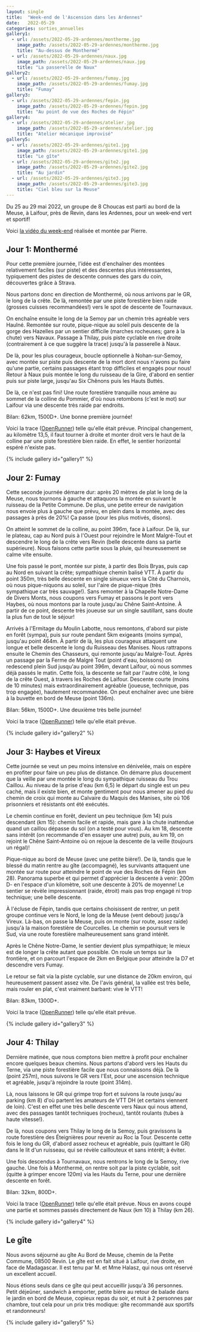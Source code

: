 ```yaml
---
layout: single
title:  "Week-end de l'Ascension dans les Ardennes"
date:   2022-05-29
categories: sorties_annuelles
gallery1:
  - url: /assets/2022-05-29-ardennes/montherme.jpg
    image_path: /assets/2022-05-29-ardennes/montherme.jpg
    title: "Au-dessus de Monthermé"
  - url: /assets/2022-05-29-ardennes/naux.jpg
    image_path: /assets/2022-05-29-ardennes/naux.jpg
    title: "La passerelle de Naux"
gallery2:
  - url: /assets/2022-05-29-ardennes/fumay.jpg
    image_path: /assets/2022-05-29-ardennes/fumay.jpg
    title: "Fumay"
gallery3:
  - url: /assets/2022-05-29-ardennes/fepin.jpg
    image_path: /assets/2022-05-29-ardennes/fepin.jpg
    title: "Au point de vue des Roches de Fépin"
gallery4:
  - url: /assets/2022-05-29-ardennes/atelier.jpg
    image_path: /assets/2022-05-29-ardennes/atelier.jpg
    title: "Atelier mécanique improvisé"
gallery5:
  - url: /assets/2022-05-29-ardennes/gite1.jpg
    image_path: /assets/2022-05-29-ardennes/gite1.jpg
    title: "Le gîte"
  - url: /assets/2022-05-29-ardennes/gite2.jpg
    image_path: /assets/2022-05-29-ardennes/gite2.jpg
    title: "Au jardin"
  - url: /assets/2022-05-29-ardennes/gite3.jpg
    image_path: /assets/2022-05-29-ardennes/gite3.jpg
    title: "Ciel bleu sur la Meuse"
---
```


Du 25 au 29 mai 2022, un groupe de 8 Choucas
est parti au bord de la Meuse, à Laifour, près de Revin, dans les Ardennes,
pour un week-end vert et sportif!

Voici [la vidéo du week-end](https://e1.pcloud.link/publink/show?code=XZ9WBRZL6ek3d0DYcJ7mybr1xRNwudl7rb7)
réalisée et montée par Pierre.

## Jour 1: Monthermé

Pour cette première journée, l'idée est d'enchaîner des montées relativement
faciles (sur piste) et des descentes plus intéressantes, typiquement des
pistes de descente connues des gars du coin, découvertes grâce à Strava.

Nous partons donc en direction de Monthermé, où nous arrivons par le GR, le
long de la crête. De là, remontée par une piste forestière bien raide (grosses
cuisses recommandées!) vers le spot de descente de Tournavaux.

On enchaîne ensuite le long de la Semoy par un chemin très agréable vers
Haulné. Remontée sur route, pique-nique au soleil puis descente de la gorge
des Hazelles par un sentier difficile (marches rocheuses; gare à la chute)
vers Navaux. Passage à Thilay, puis piste cyclable en rive droite
(contrairement à ce que suggère la trace) jusqu'à la passerelle à Naux.

De là, pour les plus courageux, boucle optionnelle à Nohan-sur-Semoy, avec
montée sur piste puis descente de la mort dont nous n'avons pu faire qu'une
partie, certains passages étant trop difficiles et engagés pour nous! Retour à
Naux puis montée le long du ruisseau de la Gire, d'abord en sentier puis sur
piste large, jusqu'au Six Chênons puis les Hauts Buttés.

De là, ce n'est pas fini! Une route forestière tranquille nous amène au sommet
de la colline du Pommier, d'où nous retombons (c'est le mot) sur Laifour via
une descente très raide par endroits.

Bilan: 62km, 1500D+. Une bonne première journée!

Voici la trace
([OpenRunner](https://www.openrunner.com/route-details/14193474))
telle qu'elle était prévue. Principal changement, au kilomètre 13,5, il faut
tourner à droite et monter droit vers le haut de la colline par une piste
forestière bien raide. En effet, le sentier horizontal espéré n'existe pas.

{% include gallery id="gallery1" %}

## Jour 2: Fumay

Cette seconde journée démarre dur: après 20 mètres de plat le long de la
Meuse, nous tournons à gauche et attaquons la montée en suivant le ruisseau de
la Petite Commune. De plus, une petite erreur de navigation nous envoie plus à
gauche que prévu, en plein dans la montée, avec des passages à près de 20%! Ça
passe (pour les plus motivés, disons).

On atteint le sommet de la colline, au point 396m, face à Laifour. De là, sur
le plateau, cap au Nord puis à l'Ouest pour rejoindre le Mont Malgré-Tout et
descendre le long de la crête vers Revin (belle descente dans sa partie
supérieure). Nous faisons cette partie sous la pluie, qui heureusement se
calme vite ensuite.

Une fois passé le pont, montée sur piste, à partir des Bois Bryas, puis cap au
Nord en suivant la crête; sympathique chemin balisé VTT. À partir du point
350m, très belle descente en single sinueux vers la Cité du Charnois, où nous
pique-niquons au soleil, sur l'aire de pique-nique (très sympathique car très
sauvage!). Sans remonter à la Chapelle Notre-Dame de Divers Monts, nous
coupons vers Fumay et passons le pont vers Haybes, où nous montons par la
route jusqu'au Chêne Saint-Antoine. À partir de ce point, descente très
joueuse sur un single sautillant, sans doute la plus fun de tout le séjour!

Arrivés à l'Ermitage du Moulin Labotte, nous remontons, d'abord sur piste en
forêt (sympa), puis sur route pendant 5km exigeants (moins sympa), jusqu'au
point 464m. À partir de là, les plus courageux attaquent une longue et belle
descente le long du Ruisseau des Manises. Nous rattrapons ensuite le Chemin
des Chasseurs, qui remonte jusqu'au Malgré-Tout. Après un passage par la Ferme
de Malgré Tout (point d'eau, boissons) on redescend plein Sud jusqu'au point
396m, devant Laifour, où nous sommes déjà passés le matin. Cette fois, la
descente se fait par l'autre côté, le long de la crête Ouest, à travers les
Roches de Laifour. Descente courte (moins de 10 minutes) mais
extraordinairement agréable (joueuse, technique, pas trop engagée), hautement
recommandée. On peut enchaîner avec une bière à la buvette en bord de Meuse
(point 136m).

Bilan: 56km, 1500D+. Une deuxième très belle journée!

Voici la trace
([OpenRunner](https://www.openrunner.com/route-details/14193766))
telle qu'elle était prévue.

{% include gallery id="gallery2" %}

## Jour 3: Haybes et Vireux

Cette journée se veut un peu moins intensive en dénivelée, mais on espère en
profiter pour faire un peu plus de distance. On démarre plus doucement que la
veille par une montée le long du sympathique ruisseau du Trou Caillou. Au
niveau de la prise d'eau (km 6,5) le départ du single est un peu caché, mais
il existe bien, et monte gentiment pour nous amener au pied du chemin de croix
qui monte au Calvaire du Maquis des Manises, site où 106 prisonniers et
résistants ont été exécutés.

Le chemin continue en forêt, devient un peu technique (km 14) puis descendant
(km 15): chemin facile et rapide, mais gare à la chute inattendue quand un
caillou dépasse du sol (on a testé pour vous). Au km 18, descente sans intérêt
(on recommande d'en essayer une autre) puis, au km 19, on rejoint le Chêne
Saint-Antoine où on rejoue la descente de la veille (toujours un régal)!

Pique-nique au bord de Meuse (avec une petite bière!). De là, tandis que le
blessé du matin rentre au gîte (accompagné), les survivants attaquent une
montée sur route pour atteindre le point de vue des Roches de Fépin (km 28).
Panorama superbe et qui permet d'apprécier la descente à venir: 200m D- en
l'espace d'un kilomètre, soit une descente à 20% de moyenne! Le sentier se
révèle impressionnant (raide, étroit) mais pas trop engagé ni trop technique;
une belle descente.

À l'écluse de Fépin, tandis que certains choisissent de rentrer, un petit
groupe continue vers le Nord, le long de la Meuse (vent debout) jusqu'à
Vireux. Là-bas, on passe la Meuse, puis on monte (sur route, assez raide)
jusqu'à la maison forestière de Courcelles. Le chemin se poursuit vers le Sud,
via une route forestière malheureusement sans grand intérêt.

Après le Chêne Notre-Dame, le sentier devient plus sympathique; le mieux est
de longer la crête autant que possible. On roule un temps sur la frontière, et
on parcourt l'espace de 2km en Belgique pour atteindre la D7 et descendre vers
Fumay.

Le retour se fait via la piste cyclable, sur une distance de 20km environ, qui
heureusement passent assez vite. De l'avis général, la vallée est très belle,
mais rouler en plat, c'est vraiment barbant: vive le VTT!

Bilan: 83km, 1300D+.

Voici la trace
([OpenRunner](https://www.openrunner.com/route-details/14193924))
telle qu'elle était prévue.

{% include gallery id="gallery3" %}

## Jour 4: Thilay

Dernière matinée, que nous comptons bien mettre à profit pour enchaîner encore
quelques beaux chemins. Nous partons d'abord vers les Hauts du Terne, via une
piste forestière facile que nous connaissons déjà. De là (point 257m), nous
suivons le GR vers l'Est, pour une ascension technique et agréable, jusqu'à
rejoindre la route (point 314m).

Là, nous laissons le GR qui grimpe trop fort et suivons la route jusqu'au
parking (km 8) d'où partent les amateurs de VTT DH (et certains viennent de
loin). C'est en effet une très belle descente vers Naux qui nous attend, avec
des passages tantôt techniques (rocheux), tantôt roulants (tubes à haute
vitesse!).

De là, nous coupons vers Thilay le long de la Semoy, puis gravissons la route
forestière des Éteignières pour revenir au Roc la Tour. Descente cette fois le
long du GR, d'abord assez rocheux et agréable, puis (quittant le GR) dans le
lit d'un ruisseau, qui se révèle caillouteux et sans intérêt; à éviter.

Une fois descendus à Tournavaux, nous rentrons le long de la Semoy, rive
gauche. Une fois à Monthermé, on rentre soit par la piste cyclable, soit
(quitte à grimper encore 120m) via les Hauts du Terne, pour une dernière
descente en forêt.

Bilan: 32km, 800D+.

Voici la trace
([OpenRunner](https://www.openrunner.com/route-details/14194187))
telle qu'elle était prévue. Nous en avons coupé une partie et sommes passés
directement de Naux (km 10) à Thilay (km 26).

{% include gallery id="gallery4" %}

## Le gîte

Nous avons séjourné au gîte Au Bord de Meuse, chemin de la Petite Commune,
08500 Revin. Le gîte est en fait situé à Laifour, rive droite, en face de
Madagascar. Il est tenu par M. et Mme Halasz, qui nous ont réservé un
excellent accueil.

Nous étions seuls dans ce gîte qui peut accueillir jusqu'à 36 personnes. Petit
déjeûner, sandwich à emporter, petite bière au retour de balade dans le jardin
en bord de Meuse, copieux repas du soir, et nuit à 2 personnes par chambre,
tout cela pour un prix très modique: gîte recommandé aux sportifs et
randonneurs!

{% include gallery id="gallery5" %}
